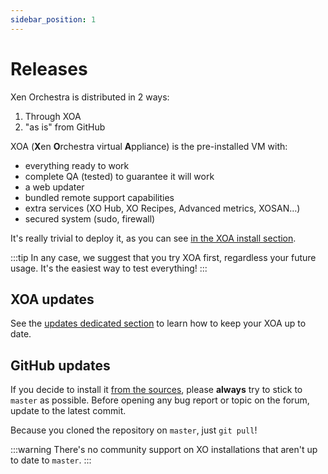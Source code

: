 ```yaml
---
sidebar_position: 1
---
```


# Releases

Xen Orchestra is distributed in 2 ways:

1. Through XOA
2. "as is" from GitHub

XOA (**X**en **O**rchestra virtual **A**ppliance) is the pre-installed VM with:

- everything ready to work
- complete QA (tested) to guarantee it will work
- a web updater
- bundled remote support capabilities
- extra services (XO Hub, XO Recipes, Advanced metrics, XOSAN…)
- secured system (sudo, firewall)

It's really trivial to deploy it, as you can see [in the XOA install section](installation.md#xoa).

:::tip
In any case, we suggest that you try XOA first, regardless your future usage. It's the easiest way to test everything!
:::

## XOA updates

See the [updates dedicated section](updater.md) to learn how to keep your XOA up to date.

## GitHub updates

If you decide to install it [from the sources](installation.md#from-the-sources), please **always** try to stick to `master` as possible. Before opening any bug report or topic on the forum, update to the latest commit.

Because you cloned the repository on `master`, just `git pull`!

:::warning
There's no community support on XO installations that aren't up to date to `master`.
:::

